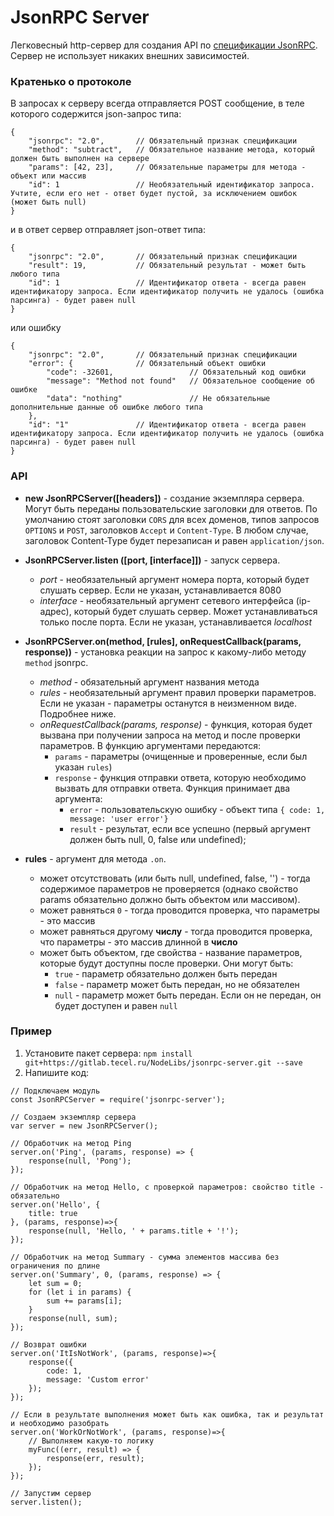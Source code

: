 # JsonRPC Server

Легковесный http-сервер для создания API по [спецификации JsonRPC](http://www.jsonrpc.org/specification). Сервер не использует никаких внешних зависимостей.

### Кратенько о протоколе

В запросах к серверу всегда отправляется POST сообщение, в теле которого содержится json-запрос типа:

```
{
    "jsonrpc": "2.0",       // Обязательный признак спецификации
    "method": "subtract",   // Обязательное название метода, который должен быть выполнен на сервере
    "params": [42, 23],     // Обязательные параметры для метода - объект или массив
    "id": 1                 // Необязательный идентификатор запроса. Учтите, если его нет - ответ будет пустой, за исключением ошибок (может быть null)
}
```

и в ответ сервер отправляет json-ответ типа:

```
{
    "jsonrpc": "2.0",       // Обязательный признак спецификации
    "result": 19,           // Обязательный результат - может быть любого типа
    "id": 1                 // Идентификатор ответа - всегда равен идентификатору запроса. Если идентификатор получить не удалось (ошибка парсинга) - будет равен null
}
```

или  ошибку

```
{
    "jsonrpc": "2.0",       // Обязательный признак спецификации
    "error": {              // Обязательный объект ошибки
        "code": -32601,                 // Обязательный код ошибки
        "message": "Method not found"   // Обязательное сообщение об ошибке
        "data": "nothing"               // Не обязательные дополнительные данные об ошибке любого типа
    },
    "id": "1"               // Идентификатор ответа - всегда равен идентификатору запроса. Если идентификатор получить не удалось (ошибка парсинга) - будет равен null
}
```



### API
 - **new JsonRPCServer([headers])** - создание экземпляра сервера. Могут быть переданы пользовательские заголовки для ответов. По умолчанию стоят заголовки `CORS` для всех доменов, типов запросов `OPTIONS` и `POST`, заголовков `Accept` и `Content-Type`. В любом случае, заголовок Content-Type будет перезаписан и равен `application/json`.

 - **JsonRPCServer.listen ([port, [interface]])** - запуск сервера.
   - *port* - необязательный аргумент номера порта, который будет слушать сервер. Если не указан, устанавливается 8080
   - *interface* - необязательный аргумент сетевого интерфейса (ip-адрес), который будет слушать сервер. Может устанавливаться только после порта. Если не указан, устанавливается *localhost*
 
 - **JsonRPCServer.on(method, [rules], onRequestCallback(params, response))** - установка реакции на запрос к какому-либо методу `method` jsonrpc.
   - *method* - обязательный аргумент названия метода
   - *rules* - необязательный аргумент правил проверки параметров. Если не указан - параметры останутся в неизменном виде. Подробнее ниже.
   - *onRequestCallback(params, response)* - функция, которая будет вызвана при получении запроса на метод и после проверки параметров. В функцию аргументами передаются:
     - `params` - параметры (очищенные и проверенные, если был указан `rules`)
     - `response` - функция отправки ответа, которую необходимо вызвать для отправки ответа. Функция принимает два аргумента:
       - `error` - пользовательскую ошибку - объект типа `{ code: 1, message: 'user error'}`
       - `result` - результат, если все успешно (первый аргумент должен быть null, 0, false или undefined);

- **rules** - аргумент для метода `.on`. 
  - может отсутствовать (или быть null, undefined, false, '') - тогда содержимое параметров не проверяется (однако свойство params обязательно должно быть объектом или массивом).
  - может равняться `0` - тогда проводится проверка, что параметры - это массив
  - может равняться другому **числу** - тогда проводится проверка, что параметры - это массив длинной в **число**
  - может быть объектом, где свойства - название параметров, которые будут доступны после проверки. Они могут быть:
    - `true` - параметр обязательно должен быть передан
    - `false` - параметр может быть передан, но не обязателен
    - `null` - параметр может быть передан. Если он не передан, он будет доступен и равен `null`


### Пример

1. Установите пакет сервера: `npm install git+https://gitlab.tecel.ru/NodeLibs/jsonrpc-server.git --save`
1. Напишите код:

```
// Подключаем модуль
const JsonRPCServer = require('jsonrpc-server');

// Создаем экземпляр сервера
var server = new JsonRPCServer();

// Обработчик на метод Ping
server.on('Ping', (params, response) => {
    response(null, 'Pong');
});

// Обработчик на метод Hello, с проверкой параметров: свойство title - обязательно
server.on('Hello', {
    title: true
}, (params, response)=>{
    response(null, 'Hello, ' + params.title + '!');
});

// Обработчик на метод Summary - сумма элементов массива без ограничения по длине
server.on('Summary', 0, (params, response) => {
    let sum = 0;
    for (let i in params) {
        sum += params[i];
    }
    response(null, sum);
});

// Возврат ошибки
server.on('ItIsNotWork', (params, response)=>{
    response({
        code: 1,
        message: 'Custom error'
    });
});

// Если в результате выполнения может быть как ошибка, так и результат и необходимо разобрать
server.on('WorkOrNotWork', (params, response)=>{
    // Выполняем какую-то логику
    myFunc((err, result) => {
        response(err, result);
    });
});

// Запустим сервер
server.listen();

```